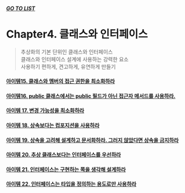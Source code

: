 ##### [GO TO LIST](../../../junit/README.md)

# Chapter4. 클래스와 인터페이스
> 추상화의 기본 단위인 클래스와 인터페이스  
> 클래스와 인터페이스 설계에 사용하는 강력한 요소  
> 사용하기 편하게, 견고하게, 유연하게 만들기

#### [아이템15. 클래스와 멤버의 접근 권한을 최소화하라](./item15/README.md)
#### [아이템16. public 클래스에서는 public 필드가 아닌 접근자 메서드를 사용하라.](./item16/README.md)
#### [아이템 17. 변경 가능성을 최소화하라](./item17/README.md)
#### [아이템 18. 상속보다는 컴포지션을 사용하라](./item18/README.md)
#### [아이템 19. 상속을 고려해 설계하고 문서화하라. 그러지 않았다면 상속을 금지하라](./item19/README.md)
#### [아이템 20. 추상 클래스보다는 인터페이스를 우선하라](./item20/README.md)
#### [아이템 21. 인터페이스는 구현하는 쪽을 생각해 설계하라](./item21/README.md)
#### [아이템 22. 인터페이스는 타입을 정의하는 용도로만 사용하라](./item22/README.md)
